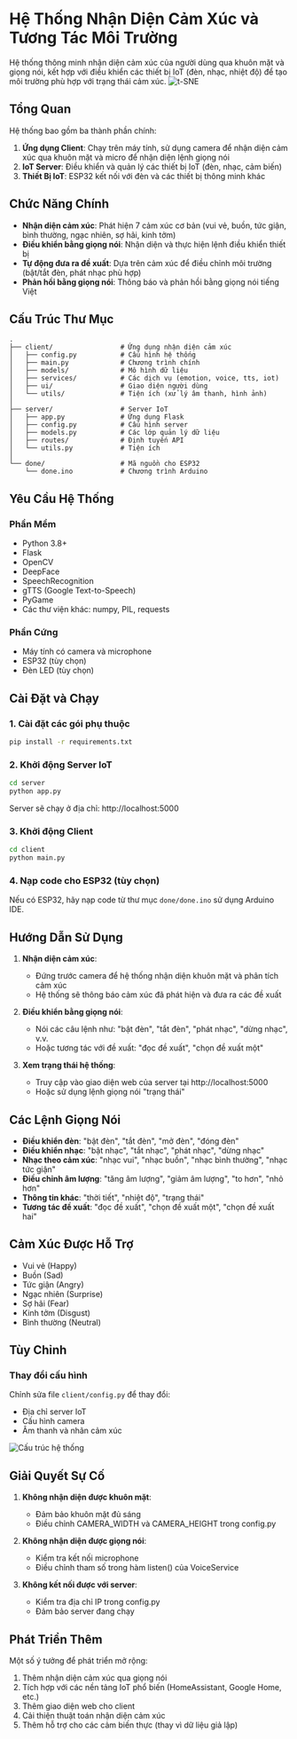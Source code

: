 # Hệ Thống Nhận Diện Cảm Xúc và Tương Tác Môi Trường

Hệ thống thông minh nhận diện cảm xúc của người dùng qua khuôn mặt và giọng nói, kết hợp với điều khiển các thiết bị IoT (đèn, nhạc, nhiệt độ) để tạo môi trường phù hợp với trạng thái cảm xúc.
![t-SNE](https://i.imgur.com/VvuPDLz.png)


## Tổng Quan

Hệ thống bao gồm ba thành phần chính:

1. **Ứng dụng Client**: Chạy trên máy tính, sử dụng camera để nhận diện cảm xúc qua khuôn mặt và micro để nhận diện lệnh giọng nói
2. **IoT Server**: Điều khiển và quản lý các thiết bị IoT (đèn, nhạc, cảm biến)
3. **Thiết Bị IoT**: ESP32 kết nối với đèn và các thiết bị thông minh khác

## Chức Năng Chính

- **Nhận diện cảm xúc**: Phát hiện 7 cảm xúc cơ bản (vui vẻ, buồn, tức giận, bình thường, ngạc nhiên, sợ hãi, kinh tởm)
- **Điều khiển bằng giọng nói**: Nhận diện và thực hiện lệnh điều khiển thiết bị
- **Tự động đưa ra đề xuất**: Dựa trên cảm xúc để điều chỉnh môi trường (bật/tắt đèn, phát nhạc phù hợp)
- **Phản hồi bằng giọng nói**: Thông báo và phản hồi bằng giọng nói tiếng Việt


## Cấu Trúc Thư Mục

```
.
├── client/                 # Ứng dụng nhận diện cảm xúc
│   ├── config.py           # Cấu hình hệ thống
│   ├── main.py             # Chương trình chính
│   ├── models/             # Mô hình dữ liệu
│   ├── services/           # Các dịch vụ (emotion, voice, tts, iot)
│   ├── ui/                 # Giao diện người dùng
│   └── utils/              # Tiện ích (xử lý âm thanh, hình ảnh)
│
├── server/                 # Server IoT
│   ├── app.py              # Ứng dụng Flask
│   ├── config.py           # Cấu hình server
│   ├── models.py           # Các lớp quản lý dữ liệu
│   ├── routes/             # Định tuyến API
│   └── utils.py            # Tiện ích
│
└── done/                   # Mã nguồn cho ESP32
    └── done.ino            # Chương trình Arduino
```

## Yêu Cầu Hệ Thống

### Phần Mềm
- Python 3.8+
- Flask
- OpenCV
- DeepFace
- SpeechRecognition
- gTTS (Google Text-to-Speech)
- PyGame
- Các thư viện khác: numpy, PIL, requests

### Phần Cứng
- Máy tính có camera và microphone
- ESP32 (tùy chọn)
- Đèn LED (tùy chọn)

## Cài Đặt và Chạy

### 1. Cài đặt các gói phụ thuộc

```bash
pip install -r requirements.txt
```

### 2. Khởi động Server IoT

```bash
cd server
python app.py
```

Server sẽ chạy ở địa chỉ: http://localhost:5000

### 3. Khởi động Client

```bash
cd client
python main.py
```

### 4. Nạp code cho ESP32 (tùy chọn)

Nếu có ESP32, hãy nạp code từ thư mục `done/done.ino` sử dụng Arduino IDE.

## Hướng Dẫn Sử Dụng

1. **Nhận diện cảm xúc**:
   - Đứng trước camera để hệ thống nhận diện khuôn mặt và phân tích cảm xúc
   - Hệ thống sẽ thông báo cảm xúc đã phát hiện và đưa ra các đề xuất


2. **Điều khiển bằng giọng nói**:
   - Nói các câu lệnh như: "bật đèn", "tắt đèn", "phát nhạc", "dừng nhạc", v.v.
   - Hoặc tương tác với đề xuất: "đọc đề xuất", "chọn đề xuất một"


3. **Xem trạng thái hệ thống**:
   - Truy cập vào giao diện web của server tại http://localhost:5000
   - Hoặc sử dụng lệnh giọng nói "trạng thái"
   

## Các Lệnh Giọng Nói

- **Điều khiển đèn**: "bật đèn", "tắt đèn", "mở đèn", "đóng đèn"
- **Điều khiển nhạc**: "bật nhạc", "tắt nhạc", "phát nhạc", "dừng nhạc"
- **Nhạc theo cảm xúc**: "nhạc vui", "nhạc buồn", "nhạc bình thường", "nhạc tức giận"
- **Điều chỉnh âm lượng**: "tăng âm lượng", "giảm âm lượng", "to hơn", "nhỏ hơn"
- **Thông tin khác**: "thời tiết", "nhiệt độ", "trạng thái"
- **Tương tác đề xuất**: "đọc đề xuất", "chọn đề xuất một", "chọn đề xuất hai"

## Cảm Xúc Được Hỗ Trợ

- Vui vẻ (Happy)
- Buồn (Sad)
- Tức giận (Angry)
- Ngạc nhiên (Surprise)
- Sợ hãi (Fear)
- Kinh tởm (Disgust)
- Bình thường (Neutral)

## Tùy Chỉnh

### Thay đổi cấu hình

Chỉnh sửa file `client/config.py` để thay đổi:
- Địa chỉ server IoT
- Cấu hình camera
- Âm thanh và nhãn cảm xúc

![Cấu trúc hệ thống](https://i.imgur.com/EU4rKU0.png)

## Giải Quyết Sự Cố

1. **Không nhận diện được khuôn mặt**:
   - Đảm bảo khuôn mặt đủ sáng
   - Điều chỉnh CAMERA_WIDTH và CAMERA_HEIGHT trong config.py

2. **Không nhận diện được giọng nói**:
   - Kiểm tra kết nối microphone
   - Điều chỉnh tham số trong hàm listen() của VoiceService

3. **Không kết nối được với server**:
   - Kiểm tra địa chỉ IP trong config.py
   - Đảm bảo server đang chạy

## Phát Triển Thêm

Một số ý tưởng để phát triển mở rộng:

1. Thêm nhận diện cảm xúc qua giọng nói
2. Tích hợp với các nền tảng IoT phổ biến (HomeAssistant, Google Home, etc.)
3. Thêm giao diện web cho client
4. Cải thiện thuật toán nhận diện cảm xúc
5. Thêm hỗ trợ cho các cảm biến thực (thay vì dữ liệu giả lập)



